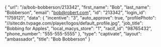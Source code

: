 {
    "url": "\/a\/bob-bobberson\/213342",
    "first_name": "Bob",
    "last_name": "Bobberson",
    "email": "bob@robert.com",
    "id": "213342",
    "login_id": "1759121",
    "data": {
        "incentive": "3",
        "auto_approve": true,
        "profilePhoto": "\/\/sitecdn.tvpage.com\/player\/logos\/default_profile.jpg",
        "job_title": "Bobbing for Apples",
        "local_macys_store": "1",
        "racif_id": "98765432",
        "phone_number": "555-555-5555"
    },
    "type": "captivate",
    "layout": "ambassador",
    "title": "Bob Bobberson"
}
